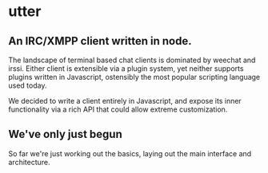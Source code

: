 # utter

## An IRC/XMPP client written in node.

The landscape of terminal based chat clients is dominated by weechat and irssi. Either client is extensible via a plugin system, yet neither supports plugins written in Javascript, ostensibly the most popular scripting language used today.

We decided to write a client entirely in Javascript, and expose its inner functionality via a rich API that could allow extreme customization.

## We've only just begun

So far we're just working out the basics, laying out the main interface and architecture.


